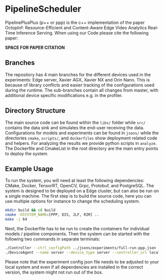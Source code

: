 # PipelineScheduler

PipelinePlusPlus (p++ or ppp) is the c++ implementation of the paper OctopInf: Resource-Efficient and Content-Aware Edge Video Analytics Real-Time Inference Serving.
When using our Code please cite the following paper:

**SPACE FOR PAPER CITATION**

## Branches

The repository has 4 main branches for the different devices used in the experiments: Edge server, Xavier AGX, Xavier NX and Orin Nano.
This is because of library conflicts and easier tracking of the configurations used during the runtime.
The sub-branches contain all changes from master, with additional device specific modifications e.g. in the profiler.

## Directory Structure

The main source code can be found within the `libs/` folder while `src/` contains the data sink and simulates the end-user receiving the data.
Configurations for models and experiments can be found in `jsons/` while the directories `cmake`, `scripts/`, and `dockerfiles` show deployment related code and helpers.
For analyzing the results we provide python scripts in `analyze`.
The Dockerfile and CmakeList in the root directory are the main entry points to deploy the system.

## Example Usage

To run the system, you will need at least the following dependencies: CMake, Docker, TensorRT, OpenCV, Grpc, Protobuf, and PostgreSQL.
The system is designed to be deployed on a Edge cluster, but can also be run on a single machine.
The first step is to build the source code, here you can use multiple options for instance to change the scheduling system.

```bash
mkdir build && cd build
cmake -DSYSTEM_NAME=[PPP, DIS, JLF, RIM] ..
make -j 64
```

Next, the Dockerfile has to be run to create the containers for individual models / pipeline components.
Then the system can be started with the following two commands in separate terminals:

```bash
./Controller --ctrl_configPath ../jsons/experiments/full-run-ppp.json
./DeviceAgent --name server --device_type server --controller_url localhost --dev_port_offset 0 --dev_verbose 1 --deploy_mode 1
```

Please note that the experiment config json file needs to be adjusted to your local system and even if all dependencies are installed in the correct version, the system might not run out of the box.